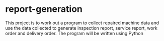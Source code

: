 # report-generation
This project is to work out a program to collect repaired machine data and use the data collected to generate inspection report, service report, work order and delivery order. The program will be written using Python 
